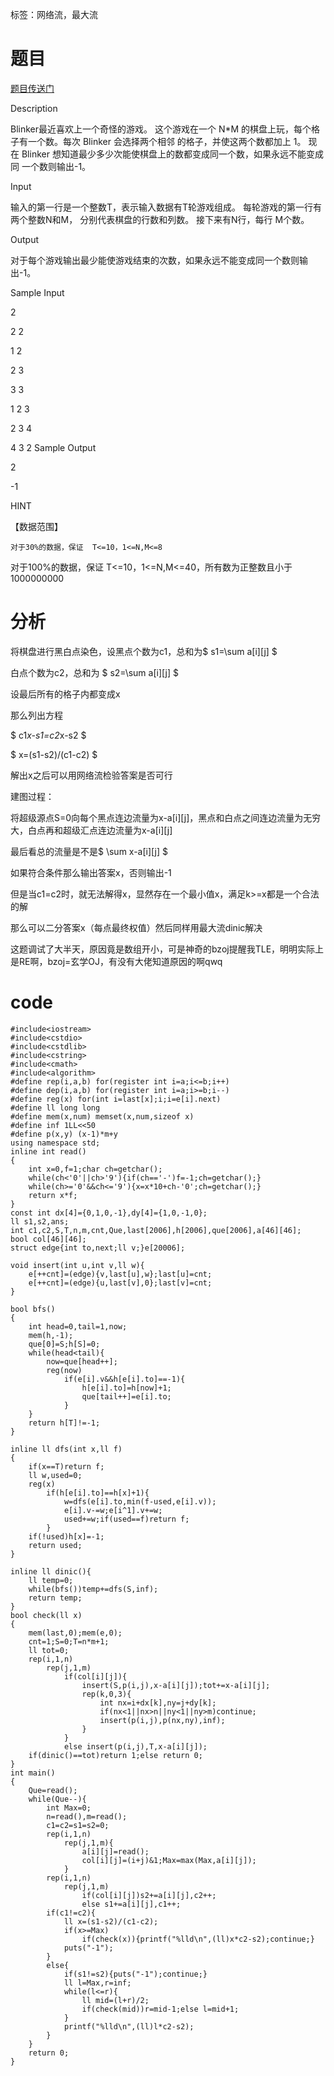 ﻿---
tags: 
 - 网络流-最大流
grammar_cjkRuby: true
catalog: true
layout:  post
header-img: "img/header/P22.jpg"
preview-img: "/img/preview/P62.jpg"
---
标签：网络流，最大流

# 题目

[题目传送门](http://www.lydsy.com/JudgeOnline/problem.php?id=2756)

Description

Blinker最近喜欢上一个奇怪的游戏。 
这个游戏在一个 N*M 的棋盘上玩，每个格子有一个数。每次 Blinker 会选择两个相邻
的格子，并使这两个数都加上 1。 
现在 Blinker 想知道最少多少次能使棋盘上的数都变成同一个数，如果永远不能变成同
一个数则输出-1。 

Input

输入的第一行是一个整数T，表示输入数据有T轮游戏组成。 
每轮游戏的第一行有两个整数N和M， 分别代表棋盘的行数和列数。 
接下来有N行，每行 M个数。 

Output


  对于每个游戏输出最少能使游戏结束的次数，如果永远不能变成同一个数则输出-1。

Sample Input

2 

2 2 

1 2 

2 3 

3 3 

1 2 3 

2 3 4 

4 3 2 
Sample Output

2 

-1 



 
HINT

【数据范围】 

    对于30%的数据，保证  T<=10，1<=N,M<=8 

对于100%的数据，保证  T<=10，1<=N,M<=40，所有数为正整数且小于1000000000 

# 分析

将棋盘进行黑白点染色，设黑点个数为c1，总和为$ s1=\sum a[i][j] $

白点个数为c2，总和为 $ s2=\sum a[i][j] $

设最后所有的格子内都变成x

那么列出方程

$ c1*x-s1=c2*x-s2 $ 

$ x=(s1-s2)/(c1-c2) $

解出x之后可以用网络流检验答案是否可行

建图过程：

将超级源点S=0向每个黑点连边流量为x-a[i][j]，黑点和白点之间连边流量为无穷大，白点再和超级汇点连边流量为x-a[i][j]

最后看总的流量是不是$ \sum x-a[i][j] $

如果符合条件那么输出答案x，否则输出-1

但是当c1=c2时，就无法解得x，显然存在一个最小值x，满足k>=x都是一个合法的解

那么可以二分答案x（每点最终权值）然后同样用最大流dinic解决

这题调试了大半天，原因竟是数组开小，可是神奇的bzoj提醒我TLE，明明实际上是RE啊，bzoj=玄学OJ，有没有大佬知道原因的啊qwq

# code

```
#include<iostream>
#include<cstdio>
#include<cstdlib>
#include<cstring>
#include<cmath>
#include<algorithm>
#define rep(i,a,b) for(register int i=a;i<=b;i++)
#define dep(i,a,b) for(register int i=a;i>=b;i--)
#define reg(x) for(int i=last[x];i;i=e[i].next)
#define ll long long
#define mem(x,num) memset(x,num,sizeof x)
#define inf 1LL<<50
#define p(x,y) (x-1)*m+y
using namespace std;
inline int read()
{
    int x=0,f=1;char ch=getchar();
    while(ch<'0'||ch>'9'){if(ch=='-')f=-1;ch=getchar();}
    while(ch>='0'&&ch<='9'){x=x*10+ch-'0';ch=getchar();}
    return x*f;
}
const int dx[4]={0,1,0,-1},dy[4]={1,0,-1,0};
ll s1,s2,ans;
int c1,c2,S,T,n,m,cnt,Que,last[2006],h[2006],que[2006],a[46][46];
bool col[46][46];
struct edge{int to,next;ll v;}e[20006];
  
void insert(int u,int v,ll w){
    e[++cnt]=(edge){v,last[u],w};last[u]=cnt;
    e[++cnt]=(edge){u,last[v],0};last[v]=cnt;
}
  
bool bfs()
{
    int head=0,tail=1,now;
    mem(h,-1);
    que[0]=S;h[S]=0;
    while(head<tail){
        now=que[head++];
        reg(now)
            if(e[i].v&&h[e[i].to]==-1){
                h[e[i].to]=h[now]+1;
                que[tail++]=e[i].to;
            }
    }
    return h[T]!=-1;
}
  
inline ll dfs(int x,ll f)
{
    if(x==T)return f;
    ll w,used=0;
    reg(x)
        if(h[e[i].to]==h[x]+1){
            w=dfs(e[i].to,min(f-used,e[i].v));
            e[i].v-=w;e[i^1].v+=w;
            used+=w;if(used==f)return f;
        }
    if(!used)h[x]=-1;
    return used;
}
  
inline ll dinic(){
    ll temp=0;
    while(bfs())temp+=dfs(S,inf);
    return temp;
}
bool check(ll x)
{
    mem(last,0);mem(e,0);
    cnt=1;S=0;T=n*m+1;
    ll tot=0;
    rep(i,1,n)
        rep(j,1,m)
            if(col[i][j]){
                insert(S,p(i,j),x-a[i][j]);tot+=x-a[i][j];
                rep(k,0,3){
                    int nx=i+dx[k],ny=j+dy[k];
                    if(nx<1||nx>n||ny<1||ny>m)continue;
                    insert(p(i,j),p(nx,ny),inf);
                }
            }
            else insert(p(i,j),T,x-a[i][j]);
    if(dinic()==tot)return 1;else return 0;
}
int main()
{
    Que=read();
    while(Que--){
        int Max=0;
        n=read(),m=read();
        c1=c2=s1=s2=0;
        rep(i,1,n)
            rep(j,1,m){
                a[i][j]=read();
                col[i][j]=(i+j)&1;Max=max(Max,a[i][j]);
            }
        rep(i,1,n)
            rep(j,1,m)
                if(col[i][j])s2+=a[i][j],c2++;
                else s1+=a[i][j],c1++;
        if(c1!=c2){
            ll x=(s1-s2)/(c1-c2);
            if(x>=Max)
                if(check(x)){printf("%lld\n",(ll)x*c2-s2);continue;}
            puts("-1");
        }
        else{
            if(s1!=s2){puts("-1");continue;}
            ll l=Max,r=inf;
            while(l<=r){
                ll mid=(l+r)/2;
                if(check(mid))r=mid-1;else l=mid+1;
            }
            printf("%lld\n",(ll)l*c2-s2);
        }
    }
    return 0;
}
```